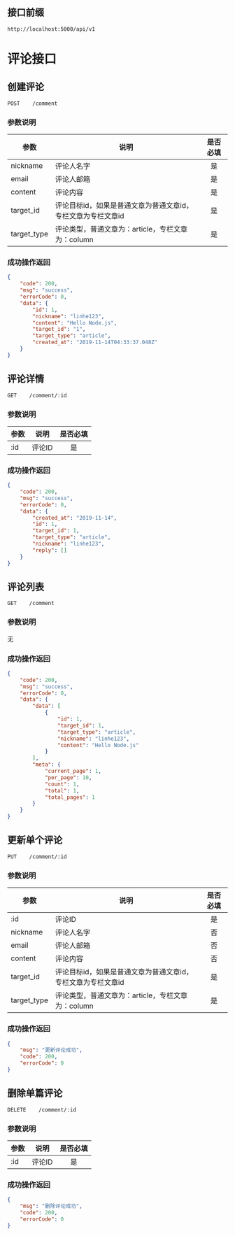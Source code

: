 ## 接口前缀

```shell
http://localhost:5000/api/v1
```

# 评论接口

## 创建评论

```
POST    /comment
```

### 参数说明

| 参数        | 说明                                                         | 是否必填 |
| ----------- | ------------------------------------------------------------ | :------: |
| nickname    | 评论人名字                                                   |    是    |
| email       | 评论人邮箱                                                   |    是    |
| content     | 评论内容                                                     |    是    |
| target_id   | 评论目标id，如果是普通文章为普通文章id，专栏文章为专栏文章id |    是    |
| target_type | 评论类型，普通文章为：article，专栏文章为：column            |    是    |

### 成功操作返回

```json
{
    "code": 200,
    "msg": "success",
    "errorCode": 0,
    "data": {
        "id": 1,
        "nickname": "linhe123",
        "content": "Hello Node.js",
        "target_id": "1",
        "target_type": "article",
        "created_at": "2019-11-14T04:33:37.048Z"
    }
}
```

## 评论详情

```
GET    /comment/:id
```

### 参数说明

| 参数 | 说明   | 是否必填 |
| ---- | ------ | :------: |
| :id  | 评论ID |    是    |

### 成功操作返回

```json
{
    "code": 200,
    "msg": "success",
    "errorCode": 0,
    "data": {
        "created_at": "2019-11-14",
        "id": 1,
        "target_id": 1,
        "target_type": "article",
        "nickname": "linhe123",
        "reply": []
    }
}
```

## 评论列表

```
GET    /comment
```

### 参数说明

无

### 成功操作返回

```json
{
    "code": 200,
    "msg": "success",
    "errorCode": 0,
    "data": {
        "data": [
            {
                "id": 1,
                "target_id": 1,
                "target_type": "article",
                "nickname": "linhe123",
                "content": "Hello Node.js"
            }
        ],
        "meta": {
            "current_page": 1,
            "per_page": 10,
            "count": 1,
            "total": 1,
            "total_pages": 1
        }
    }
}
```

## 更新单个评论

```
PUT    /comment/:id
```

### 参数说明

| 参数        | 说明                                                         | 是否必填 |
| ----------- | ------------------------------------------------------------ | :------: |
| :id         | 评论ID                                                       |    是    |
| nickname    | 评论人名字                                                   |    否    |
| email       | 评论人邮箱                                                   |    否    |
| content     | 评论内容                                                     |    否    |
| target_id   | 评论目标id，如果是普通文章为普通文章id，专栏文章为专栏文章id |    是    |
| target_type | 评论类型，普通文章为：article，专栏文章为：column            |    是    |

### 成功操作返回

```json
{
    "msg": "更新评论成功",
    "code": 200,
    "errorCode": 0
}
```

## 删除单篇评论

```
DELETE    /comment/:id
```

### 参数说明

| 参数 | 说明   | 是否必填 |
| ---- | ------ | :------: |
| :id  | 评论ID |    是    |

### 成功操作返回

```json
{
    "msg": "删除评论成功",
    "code": 200,
    "errorCode": 0
}
```
